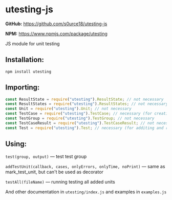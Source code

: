 # utesting-js

**GitHub:** https://github.com/s0urce18/utesting-js

**NPM:** https://www.npmjs.com/package/utesting

JS module for unit testing

## Installation:

```console
npm install utesting
```

## Importing:

```js
const ResultState = require("utesting").ResultState; // not necessary
const ResultStates = require("utesting").ResultStates; // not necessary
const Unit = require("utesting").Unit; // not necessary
const TestCase = require("utesting").TestCase; // necessary (for creating test cases)
const TestGroup = require("utesting").TestGroup; // not necessary
const TestCaseResult = require("utesting").TestCaseResult; // not necessary
const Test = require("utesting").Test; // necessary (for additing and running testing)
```

## Using:

`test(group, output)` — test test group

`addTestUnit(callback, cases, onlyErrors, onlyTime, noPrint)` — same as mark_test_unit, but can't be used as decorator

`testAll(fileName)` — running testing all added units

And other documentation in `utesting/index.js` and examples in `examples.js`
